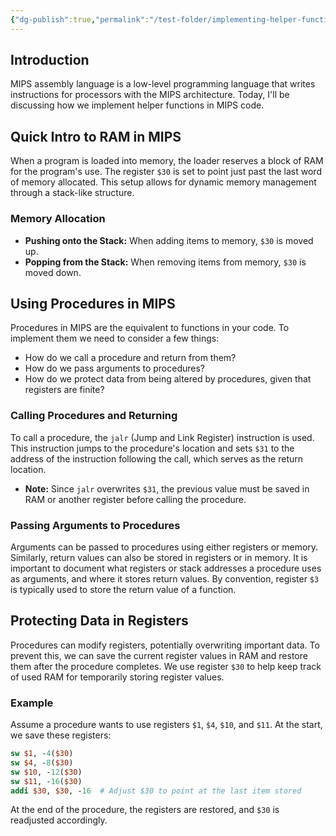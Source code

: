 ```yaml
---
{"dg-publish":true,"permalink":"/test-folder/implementing-helper-functions-in-mips/","created":"2024-06-21T22:19:04.784-04:00","updated":"2024-06-21T22:19:35.662-04:00"}
---
```



## Introduction
MIPS assembly language is a low-level programming language that writes instructions for processors with the MIPS architecture. Today, I'll be discussing how we implement helper functions in MIPS code.

## Quick Intro to RAM in MIPS
When a program is loaded into memory, the loader reserves a block of RAM for the program's use. The register `$30` is set to point just past the last word of memory allocated. This setup allows for dynamic memory management through a stack-like structure. 

### Memory Allocation
- **Pushing onto the Stack:** When adding items to memory, `$30` is moved up.
- **Popping from the Stack:** When removing items from memory, `$30` is moved down.

## Using Procedures in MIPS
Procedures in MIPS are the equivalent to functions in your code. To implement them we need to consider a few things:
- How do we call a procedure and return from them?
- How do we pass arguments to procedures?
- How do we protect data from being altered by procedures, given that registers are finite?

### Calling Procedures and Returning
To call a procedure, the `jalr` (Jump and Link Register) instruction is used. This instruction jumps to the procedure's location and sets `$31` to the address of the instruction following the call, which serves as the return location.
- **Note:** Since `jalr` overwrites `$31`, the previous value must be saved in RAM or another register before calling the procedure.

### Passing Arguments to Procedures
Arguments can be passed to procedures using either registers or memory. Similarly, return values can also be stored in registers or in memory. It is important to document what registers or stack addresses a procedure uses as arguments, and where it stores return values. By convention, register `$3` is typically used to store the return value of a function.

## Protecting Data in Registers
Procedures can modify registers, potentially overwriting important data. To prevent this, we can save the current register values in RAM and restore them after the procedure completes. We use register `$30` to help keep track of used RAM for temporarily storing register values.

### Example
Assume a procedure wants to use registers `$1`, `$4`, `$10`, and `$11`. At the start, we save these registers:
```mips
sw $1, -4($30)
sw $4, -8($30)
sw $10, -12($30)
sw $11, -16($30)
addi $30, $30, -16  # Adjust $30 to point at the last item stored
```
At the end of the procedure, the registers are restored, and `$30` is readjusted accordingly.

